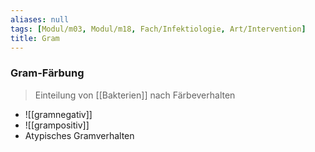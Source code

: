 ```yaml
---
aliases: null
tags: [Modul/m03, Modul/m18, Fach/Infektiologie, Art/Intervention]
title: Gram
---
```

### Gram-Färbung
> Einteilung von [[Bakterien]] nach Färbeverhalten
- ![[gramnegativ]]
- ![[grampositiv]]
- Atypisches Gramverhalten